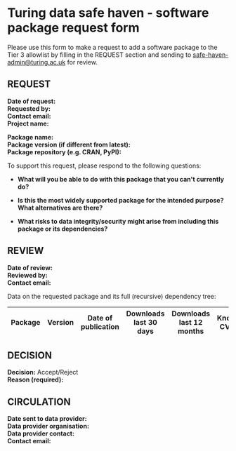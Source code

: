 # Turing data safe haven - software package request form

Please use this form to make a request to add a software package to the Tier 3 allowlist by filling in the REQUEST section and sending to <safe-haven-admin@turing.ac.uk> for review.

## REQUEST

**Date of request:**\
**Requested by:**\
**Contact email:**\
**Project name:**

**Package name:**\
**Package version (if different from latest):**\
**Package repository (e.g. CRAN, PyPI):**

To support this request, please respond to the following questions:

+ **What will you be able to do with this package that you can't currently do?**

+ **Is this the most widely supported package for the intended purpose? What alternatives are there?**

+ **What risks to data integrity/security might arise from including this package or its dependencies?**

## REVIEW

**Date of review:**\
**Reviewed by:**\
**Contact email:**

Data on the requested package and its full (recursive) dependency tree:

| Package | Version | Date of publication | Downloads last 30 days | Downloads last 12 months | Known CVEs |
| --------|---------|---------------------|------------------------|--------------------------|------------|

## DECISION

**Decision:** Accept/Reject\
**Reason (required):**

## CIRCULATION

**Date sent to data provider:**\
**Data provider organisation:**\
**Data provider contact:**\
**Contact email:**
